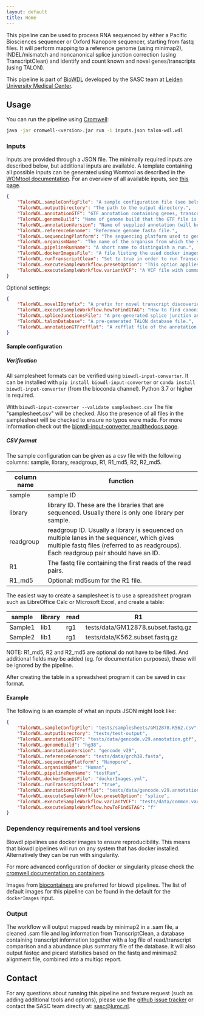 ```yaml
---
layout: default
title: Home
---
```


This pipeline can be used to process RNA sequenced by either a Pacific
Biosciences sequencer or Oxford Nanopore sequencer, starting from fastq files.
It will perform mapping to a reference genome (using minimap2), INDEL/mismatch
and noncanonical splice junction correction (using TranscriptClean) and
identify and count known and novel genes/transcripts (using TALON).

This pipeline is part of [BioWDL](https://biowdl.github.io/)
developed by the SASC team
at [Leiden University Medical Center](https://www.lumc.nl/).

## Usage
You can run the pipeline using
[Cromwell](http://cromwell.readthedocs.io/en/stable/):

```bash
java -jar cromwell-<version>.jar run -i inputs.json talon-wdl.wdl
```

### Inputs
Inputs are provided through a JSON file. The minimally required inputs are
described below, but additional inputs are available.
A template containing all possible inputs can be generated using
Womtool as described in the
[WOMtool documentation](http://cromwell.readthedocs.io/en/stable/WOMtool/).
For an overview of all available inputs, see [this page](./inputs.html).

```json
{
    "TalonWDL.sampleConfigFile": "A sample configuration file (see below).",
    "TalonWDL.outputDirectory": "The path to the output directory.",
    "TalonWDL.annotationGTF": "GTF annotation containing genes, transcripts, and edges.",
    "TalonWDL.genomeBuild": "Name of genome build that the GTF file is based on (ie hg38).",
    "TalonWDL.annotationVersion": "Name of supplied annotation (will be used to label data).",
    "TalonWDL.referenceGenome": "Reference genome fasta file.",
    "TalonWDL.sequencingPlatform": "The sequencing platform used to generate long reads.",
    "TalonWDL.organismName": "The name of the organism from which the samples originated.",
    "TalonWDL.pipelineRunName": "A short name to distinguish a run.",
    "TalonWDL.dockerImagesFile": "A file listing the used docker images.",
    "TalonWDL.runTranscriptClean": "Set to true in order to run TranscriptClean, set to false in order to disable TranscriptClean.",
    "TalonWDL.executeSampleWorkflow.presetOption": "This option applies multiple options at the same time to minimap2, this should be either 'splice'(directRNA) or 'splice:hq'(cDNA).",
    "TalonWDL.executeSampleWorkflow.variantVCF": "A VCF file with common variants should be supplied when running TranscriptClean, this will make sure TranscriptClean does not correct those known variants.",
}
```

Optional settings:
```json
{
    "TalonWDL.novelIDprefix": "A prefix for novel transcript discoveries.",
    "TalonWDL.executeSampleWorkflow.howToFindGTAG": "How to find canonical splicing sites GT-AG - f: transcript strand; b: both strands; n: no attempt to match GT-AG.",
    "TalonWDL.spliceJunctionsFile": "A pre-generated splice junction annotation file.",
    "TalonWDL.talonDatabase": "A pre-generated TALON database file.",
    "TalonWDL.annotationGTFrefflat": "A refflat file of the annotation GTF used."
}
```

#### Sample configuration
##### Verification
All samplesheet formats can be verified using `biowdl-input-converter`. 
It can be installed with `pip install biowdl-input-converter` or 
`conda install biowdl-input-converter` (from the bioconda channel). 
Python 3.7 or higher is required.

With `biowdl-input-converter --validate samplesheet.csv` The file
"samplesheet.csv" will be checked. Also the presence of all files in
the samplesheet will be checked to ensure no typos were made. For more
information check out the [biowdl-input-converter readthedocs page](
https://biowdl-input-converter.readthedocs.io).

##### CSV format
The sample configuration can be given as a csv file with the following 
columns: sample, library, readgroup, R1, R1_md5, R2, R2_md5.

column name | function
---|---
sample | sample ID
library | library ID. These are the libraries that are sequenced. Usually there is only one library per sample.
readgroup | readgroup ID. Usually a library is sequenced on multiple lanes in the sequencer, which gives multiple fastq files (referred to as readgroups). Each readgroup pair should have an ID.
R1| The fastq file containing the first reads of the read pairs.
R1_md5 | Optional: md5sum for the R1 file.

The easiest way to create a samplesheet is to use a spreadsheet program
such as LibreOffice Calc or Microsoft Excel, and create a table:

sample | library | read | R1 | R1_md5 | R2 | R2_md5
-------|---------|------|----|--------|----|-------
Sample1|lib1|rg1|tests/data/GM12878.subset.fastq.gz|2498f6d289e91b028d87080eb23a362e
Sample2|lib1|rg1|tests/data/K562.subset.fastq.gz|0fded322b59b212f111eb3c695cdbc17

NOTE: R1_md5, R2 and R2_md5 are optional do not have to be filled. And
additional fields may be added (eg. for documentation purposes), these will be
ignored by the pipeline.

After creating the table in a spreadsheet program it can be saved in 
csv format.

#### Example
The following is an example of what an inputs JSON might look like:

```json
{
    "TalonWDL.sampleConfigFile": "tests/samplesheets/GM12878.K562.csv",
    "TalonWDL.outputDirectory": "tests/test-output",
    "TalonWDL.annotationGTF": "tests/data/gencode.v29.annotation.gtf",
    "TalonWDL.genomeBuild": "hg38",
    "TalonWDL.annotationVersion": "gencode_v29",
    "TalonWDL.referenceGenome": "tests/data/grch38.fasta",
    "TalonWDL.sequencingPlatform": "Nanopore",
    "TalonWDL.organismName": "Human",
    "TalonWDL.pipelineRunName": "testRun",
    "TalonWDL.dockerImagesFile": "dockerImages.yml",
    "TalonWDL.runTranscriptClean": "true",
    "TalonWDL.annotationGTFrefflat": "tests/data/gencode.v29.annotation.refflat",
    "TalonWDL.executeSampleWorkflow.presetOption": "splice",
    "TalonWDL.executeSampleWorkflow.variantVCF": "tests/data/common.variants.vcf",
    "TalonWDL.executeSampleWorkflow.howToFindGTAG": "f"
}
```

### Dependency requirements and tool versions
Biowdl pipelines use docker images to ensure  reproducibility. This
means that biowdl pipelines will run on any system that has docker
installed. Alternatively they can be run with singularity.

For more advanced configuration of docker or singularity please check
the [cromwell documentation on containers](
https://cromwell.readthedocs.io/en/stable/tutorials/Containers/).

Images from [biocontainers](https://biocontainers.pro) are preferred for
biowdl pipelines. The list of default images for this pipeline can be
found in the default for the `dockerImages` input.

### Output
The workflow will output mapped reads by minimap2 in a .sam file, a
cleaned .sam file and log information from TranscriptClean, a database
containing transcript information together with a log file of
read/transcript comparison and a abundance plus summary file of the database.
It will also output fastqc and picard statistics based on the fastq and
minimap2 alignment file, combined into a multiqc report.

## Contact
<p>
  <!-- Obscure e-mail address for spammers -->
For any questions about running this pipeline and feature request (such as
adding additional tools and options), please use the
<a href='https://github.com/biowdl/TALON-WDL/issues'>github issue tracker</a>
or contact the SASC team directly at: 
<a href='&#109;&#97;&#105;&#108;&#116;&#111;&#58;&#115;&#97;&#115;&#99;&#64;&#108;&#117;&#109;&#99;&#46;&#110;&#108;'>
&#115;&#97;&#115;&#99;&#64;&#108;&#117;&#109;&#99;&#46;&#110;&#108;</a>.
</p>
